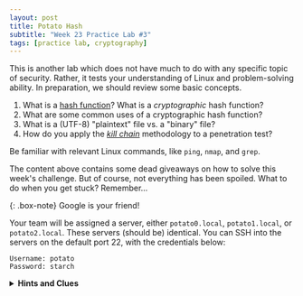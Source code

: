 ```yaml
---
layout: post
title: Potato Hash
subtitle: "Week 23 Practice Lab #3"
tags: [practice lab, cryptography]
---
```


This is another lab which does not have much to do with any specific topic of security. Rather, it tests your understanding of Linux and problem-solving ability. In preparation, we should review some basic concepts.

1. What is a [hash function](/2018-03-04-hash)? What is a *cryptographic* hash function?
3. What are some common uses of a cryptographic hash function?
3. What is a (UTF-8) "plaintext" file vs. a "binary" file?
4. How do you apply the [*kill chain*](https://twlinux.github.io/2017-10-30-kali/) methodology to a penetration test?

Be familiar with relevant Linux commands, like `ping`, `nmap`, and `grep`.

The content above contains some dead giveaways on how to solve this week's challenge. But of course, not everything has been spoiled. What to do when you get stuck? Remember...

{: .box-note}
Google is your friend!

Your team will be assigned a server, either `potato0.local`, `potato1.local`, or `potato2.local`. These servers (should be) identical. You can SSH into the servers on the default port 22, with the credentials below:

```
Username: potato
Password: starch
```

<details><summary><strong>Hints and Clues</strong></summary>
<ul>
<li>Password to <em>secret</em> HTTPS server is a hash of <code>groceries/potato.jpg</code>. The file <code>output.txt</code> might help you.</li>
<li><code title="Don't blindly copy and paste commands!">nmap -p ???</code> See <code>man nmap</code> or <a href="https://tools.kali.org/information-gathering/nmap" target="_blank"><code>nmap -h</code></a> for help.</li>
<li><a href="https://en.wikipedia.org/wiki/Binary_file" target="_blank">https://en.wikipedia.org/wiki/Binary_file</a> (read just the first paragraph)</li>
</ul>
</details>
<br />